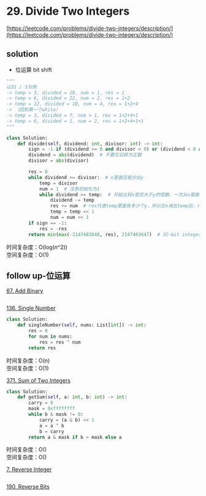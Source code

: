 # 29. Divide Two Integers
[https://leetcode.com/problems/divide-two-integers/description/](https://leetcode.com/problems/divide-two-integers/description/)


## solution

- 位运算 bit shift

```python
"""
以31 / 3为例
-> temp = 3, divided = 28, num = 1, res = 1
-> temp = 6, divided = 22, num = 2, res = 1+2
-> temp = 12, divided = 10, num = 4, res = 1+2+4
-> （回到第一个while）
-> temp = 3, divided = 7, num = 1, res = 1+2+4+1
-> temp = 6, divided = 1, num = 2, res = 1+2+4+1+1
"""

class Solution:
    def divide(self, dividend: int, divisor: int) -> int:
        sign = -1 if (dividend >= 0 and divisor < 0) or (dividend < 0 and divisor >= 0) else 1
        dividend = abs(dividend)  # 不要忘记转为正数
        divisor = abs(divisor)

        res = 0
        while dividend >= divisor:  # x里面还能分出y
            temp = divisor
            num = 1  # 注意初始化为1
            while dividend >= temp:  # 开始比较x是否大于y的倍数，一次从x里面减去最大的2^n*y
                dividend -= temp
                res += num  # res代表temp里面有多少个y，所以在x减去temp后，res也要加在result里
                temp = temp << 1
                num = num << 1
        if sign == -1:
            res = -res
        return min(max(-2147483648, res), 2147483647)  # 32-bit integer limitations
```
时间复杂度：O(log(n^2)) <br>
空间复杂度：O(1)


## follow up-位运算

[67. Add Binary](https://leetcode.com/problems/add-binary/description/)
```python

```

[136. Single Number](https://leetcode.com/problems/single-number/)
```python
class Solution:
    def singleNumber(self, nums: List[int]) -> int:
        res = 0
        for num in nums:
            res = res ^ num
        return res
```
时间复杂度：O(n) <br>
空间复杂度：O(1)

[371. Sum of Two Integers](https://leetcode.com/problems/sum-of-two-integers/description/)
```python
class Solution:
    def getSum(self, a: int, b: int) -> int:
        carry = 0
        mask = 0xffffffff
        while b & mask != 0:
            carry = (a & b) << 1
            a = a ^ b
            b = carry
        return a & mask if b > mask else a
```
时间复杂度：O() <br>
空间复杂度：O()

[7. Reverse Integer](https://leetcode.com/problems/reverse-integer/description/)
```python

```

[190. Reverse Bits](https://leetcode.com/problems/reverse-bits/)
```python

```
